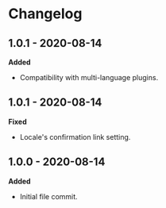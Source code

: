 # Changelog

## 1.0.1 - 2020-08-14
**Added**

* Compatibility with multi-language plugins. 

## 1.0.1 - 2020-08-14
**Fixed**

* Locale's confirmation link setting.

## 1.0.0 - 2020-08-14
**Added**

* Initial file commit.
